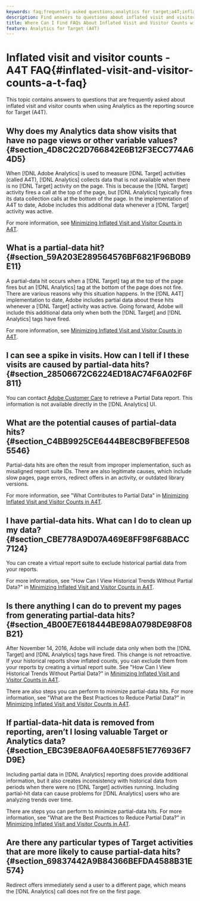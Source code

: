 ```yaml
---
keywords: faq;frequently asked questions;analytics for target;a4T;inflated;visit;visitor;partial hit;orphaned;orphan;partial-hit
description: Find answers to questions about inflated visit and visitor counts when using Analytics for Target (A4T). Learn how to minimize "partial data."
title: Where Can I Find FAQs About Inflated Visit and Visitor Counts with A4T?
feature: Analytics for Target (A4T)
---
```


# Inflated visit and visitor counts - A4T FAQ{#inflated-visit-and-visitor-counts-a-t-faq}

This topic contains answers to questions that are frequently asked about inflated visit and visitor counts when using Analytics as the reporting source for Target (A4T).

## Why does my Analytics data show visits that have no page views or other variable values? {#section_4D8C2C2D766842E6B12F3ECC774A64D5}

When [!DNL Adobe Analytics] is used to measure [!DNL Target] activities (called A4T), [!DNL Analytics] collects data that is not available when there is no [!DNL Target] activity on the page. This is because the [!DNL Target] activity fires a call at the top of the page, but [!DNL Analytics] typically fires its data collection calls at the bottom of the page. In the implementation of A4T to date, Adobe includes this additional data whenever a [!DNL Target] activity was active.

For more information, see [Minimizing Inflated Visit and Visitor Counts in A4T](/help/c-integrating-target-with-mac/a4t/c-a4t-troubleshooting/minimizing-inflated-visit-and-visitor-counts-a4t.md#concept_A515C2DE126E44B6AD97754C2C6D5235).

## What is a partial-data hit? {#section_59A203E289564576BF6821F96B0B9E11}

A partial-data hit occurs when a [!DNL Target] tag at the top of the page fires but an [!DNL Analytics] tag at the bottom of the page does not fire. There are various reasons why this situation happens. In the [!DNL A4T] implementation to date, Adobe includes partial data about these hits whenever a [!DNL Target] activity was active. Going forward, Adobe will include this additional data only when both the [!DNL Target] and [!DNL Analytics] tags have fired.

For more information, see [Minimizing Inflated Visit and Visitor Counts in A4T](/help/c-integrating-target-with-mac/a4t/c-a4t-troubleshooting/minimizing-inflated-visit-and-visitor-counts-a4t.md#concept_A515C2DE126E44B6AD97754C2C6D5235).

## I can see a spike in visits. How can I tell if I these visits are caused by partial-data hits? {#section_28506672C6224ED18AC74F6A02F6F811}

You can contact [Adobe Customer Care](/help/cmp-resources-and-contact-information.md#reference_ACA3391A00EF467B87930A450050077C) to retrieve a Partial Data report. This information is not available directly in the [!DNL Analytics] UI.

## What are the potential causes of partial-data hits? {#section_C4BB9925CE6444BE8CB9FBEFE5085546}

Partial-data hits are often the result from improper implementation, such as misaligned report suite IDs. There are also legitimate causes, which include slow pages, page errors, redirect offers in an activity, or outdated library versions.

For more information, see "What Contributes to Partial Data" in [Minimizing Inflated Visit and Visitor Counts in A4T](/help/c-integrating-target-with-mac/a4t/c-a4t-troubleshooting/minimizing-inflated-visit-and-visitor-counts-a4t.md#concept_A515C2DE126E44B6AD97754C2C6D5235).

## I have partial-data hits. What can I do to clean up my data? {#section_CBE778A9D07A469E8FF98F68BACC7124}

You can create a virtual report suite to exclude historical partial data from your reports.

For more information, see "How Can I View Historical Trends Without Partial Data?" in [Minimizing Inflated Visit and Visitor Counts in A4T](/help/c-integrating-target-with-mac/a4t/c-a4t-troubleshooting/minimizing-inflated-visit-and-visitor-counts-a4t.md#concept_A515C2DE126E44B6AD97754C2C6D5235).

## Is there anything I can do to prevent my pages from generating partial-data hits? {#section_4B00E7E618444BE98A0798DE98F08B21}

After November 14, 2016, Adobe will include data only when both the [!DNL Target] and [!DNL Analytics] tags have fired. This change is not retroactive. If your historical reports show inflated counts, you can exclude them from your reports by creating a virtual report suite. See "How Can I View Historical Trends Without Partial Data?" in [Minimizing Inflated Visit and Visitor Counts in A4T](/help/c-integrating-target-with-mac/a4t/c-a4t-troubleshooting/minimizing-inflated-visit-and-visitor-counts-a4t.md#concept_A515C2DE126E44B6AD97754C2C6D5235).

There are also steps you can perform to minimize partial-data hits. For more information, see "What are the Best Practices to Reduce Partial Data?" in [Minimizing Inflated Visit and Visitor Counts in A4T](/help/c-integrating-target-with-mac/a4t/c-a4t-troubleshooting/minimizing-inflated-visit-and-visitor-counts-a4t.md#concept_A515C2DE126E44B6AD97754C2C6D5235).

## If partial-data-hit data is removed from reporting, aren’t I losing valuable Target or Analytics data? {#section_EBC39E8A0F6A40E58F51E776936F7D9E}

Including partial data in [!DNL Analytics] reporting does provide additional information, but it also creates inconsistency with historical data from periods when there were no [!DNL Target] activities running. Including partial-hit data can cause problems for [!DNL Analytics] users who are analyzing trends over time.

There are steps you can perform to minimize partial-data hits. For more information, see "What are the Best Practices to Reduce Partial Data?" in [Minimizing Inflated Visit and Visitor Counts in A4T](/help/c-integrating-target-with-mac/a4t/c-a4t-troubleshooting/minimizing-inflated-visit-and-visitor-counts-a4t.md#concept_A515C2DE126E44B6AD97754C2C6D5235).

## Are there any particular types of Target activities that are more likely to cause partial-data hits? {#section_69837442A9B84366BEFDA4588B31E574}

Redirect offers immediately send a user to a different page, which means the [!DNL Analytics] call does not fire on the first page. 
